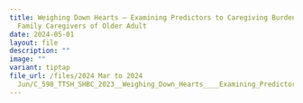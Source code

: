 ```yaml
---
title: Weighing Down Hearts – Examining Predictors to Caregiving Burden in
  Family Caregivers of Older Adult
date: 2024-05-01
layout: file
description: ""
image: ""
variant: tiptap
file_url: /files/2024 Mar to 2024
  Jun/C_598_TTSH_SHBC_2023__Weighing_Down_Hearts____Examining_Predictors_to_Caregiving_Burden_in_Family_Caregivers_of_Older_Adults.pdf
---
```

